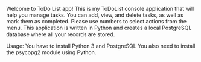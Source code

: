 Welcome to ToDo List app!
This is my ToDoList console application that will help you manage tasks.
You can add, view, and delete tasks, as well as mark them as completed. Please use numbers to select actions from the menu.
This application is written in Python and creates a local PostgreSQL database where all your records are stored.

Usage:
You have to install Python 3 and PostgreSQL
You also need to install the psycopg2 module using Python.
